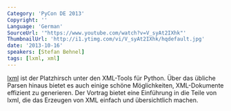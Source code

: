 ```yaml
---
Category: 'PyCon DE 2013'
Copyright: ''
Language: 'German'
SourceUrl: '"https://www.youtube.com/watch?v=V_syAt2IXhk"'
ThumbnailUrl: 'http://i1.ytimg.com/vi/V_syAt2IXhk/hqdefault.jpg'
date: '2013-10-16'
speakers: [Stefan Behnel]
tags: [lxml, xml]
---
```

[lxml](http://lxml.de/) ist der Platzhirsch unter den XML-Tools für Python. Über das übliche Parsen hinaus bietet es auch einige schöne Möglichkeiten, XML-Dokumente effizient zu generieren. Der Vortrag bietet eine Einführung in die Teile von lxml, die das Erzeugen von XML einfach und übersichtlich machen.
